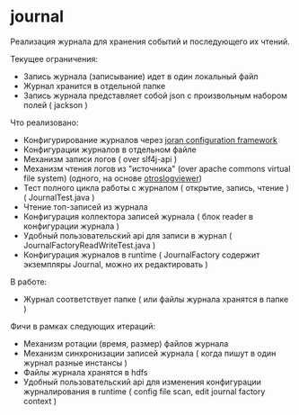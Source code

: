 # journal

Реализация журнала для хранения событий и последующего их чтений.

Текущее ограничения:
+ Запись журнала (записывание) идет в один локальный файл
+ Журнал хранится в отдельной папке
+ Запись журнала представляет собой json с произвольным набором полей ( jackson )


Что реализовано:
+ Конфигурирование журналов через [joran configuration framework](https://logback.qos.ch/manual/onJoran.html)
+ Конфигурации журналов в отдельном файле
+ Механизм записи логов ( over slf4j-api )
+ Механизм чтения логов из "источника" (over apache commons virtual file system)  (одного, на основе [otroslogviewer](https://github.com/otros-systems/otroslogviewer))
+ Тест полного цикла работы с журналом ( открытие, запись, чтение ) ( JournalTest.java )
+ Чтение топ-записей из журнала
+ Конфигурация коллектора записей журнала ( блок reader в конфигурации журнала )
+ Удобный пользовательский api для записи в журнал ( JournalFactoryReadWriteTest.java )
+ Конфигурация журналов в runtime ( JournalFactory содержит экземпляры Journal, можно их редактировать )

В работе:
+ Журнал соответствует папке ( или файлы журнала хранятся в папке )


Фичи в рамках следующих итераций:
+ Механизм ротации (время, размер) файлов журнала
+ Механизм синхронизации записей журнала ( когда пишут в один журнал разные инстансы )
+ Файлы журнала хранятся в hdfs
+ Удобный пользовательский api для изменения конфигурации журналирования в runtime ( config file scan, edit journal factory context )


